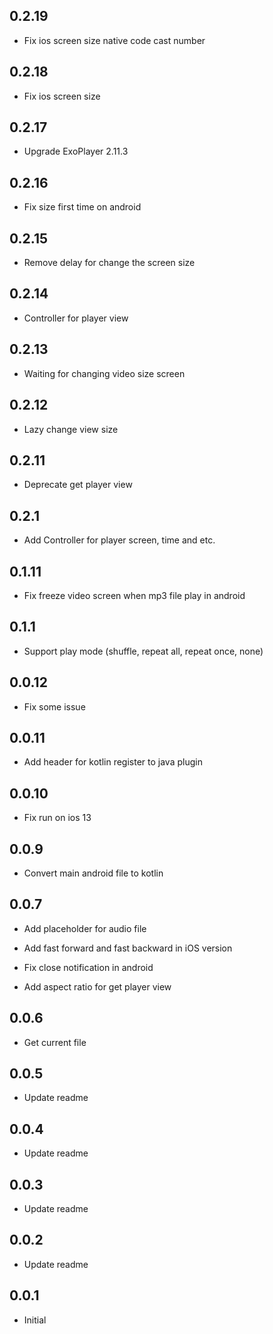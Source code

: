 ## 0.2.19

* Fix ios screen size native code cast number

## 0.2.18

* Fix ios screen size

## 0.2.17

* Upgrade ExoPlayer 2.11.3

## 0.2.16

* Fix size first time on android

## 0.2.15

* Remove delay for change the screen size

## 0.2.14

* Controller for player view

## 0.2.13

* Waiting for changing video size screen

## 0.2.12

* Lazy change view size 

## 0.2.11

* Deprecate get player view 

## 0.2.1

* Add Controller for player screen, time and etc.

## 0.1.11

* Fix freeze video screen when mp3 file play in android

## 0.1.1

* Support play mode (shuffle, repeat all, repeat once, none) 

## 0.0.12

* Fix some issue

## 0.0.11

* Add header for kotlin register to java plugin

## 0.0.10

* Fix run on ios 13

## 0.0.9

* Convert main android file to kotlin

## 0.0.7

* Add placeholder for audio file

* Add fast forward and fast backward in iOS version

* Fix close notification in android

* Add aspect ratio for get player view 

## 0.0.6

* Get current file

## 0.0.5

* Update readme


## 0.0.4

* Update readme


## 0.0.3

* Update readme


## 0.0.2

* Update readme


## 0.0.1

* Initial

